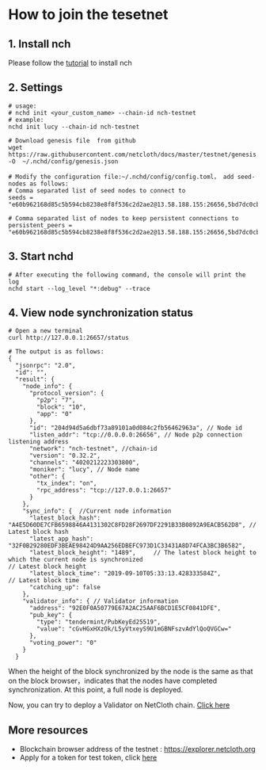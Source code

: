 # How to join the tesetnet
## 1. Install nch
 
Please follow the [tutorial](../software/how-to-install.md) to install nch

## 2. Settings

```shell
# usage: 
# nchd init <your_custom_name> --chain-id nch-testnet
# example:
nchd init lucy --chain-id nch-testnet

# Download genesis file  from github
wget https://raw.githubusercontent.com/netcloth/docs/master/testnet/genesis.json -O  ~/.nchd/config/genesis.json

# Modify the configuration file:~/.nchd/config/config.toml， add seed-nodes as follows:
# Comma separated list of seed nodes to connect to
seeds = "e60b962168d85c5b594cb8238e8f8f536c2d2ae2@13.58.188.155:26656,5bd7dc0cb3872e9e7371e7609342875d547e0195@13.124.101.63:26656,d172e23ea6bd1ecb77f058796689110c8387fe5a@18.191.12.61:26656"

# Comma separated list of nodes to keep persistent connections to
persistent_peers = "e60b962168d85c5b594cb8238e8f8f536c2d2ae2@13.58.188.155:26656,5bd7dc0cb3872e9e7371e7609342875d547e0195@13.124.101.63:26656,d172e23ea6bd1ecb77f058796689110c8387fe5a@18.191.12.61:26656"
```

## 3. Start nchd

```shell
# After executing the following command, the console will print the log
nchd start --log_level "*:debug" --trace
```

## 4. View node synchronization status

```shell
# Open a new terminal
curl http://127.0.0.1:26657/status

# The output is as follows:
{
  "jsonrpc": "2.0",
  "id": "",
  "result": {
    "node_info": {
      "protocol_version": {
        "p2p": "7",
        "block": "10",
        "app": "0"
      },
      "id": "204d94d5a6dbf73a89101a0d084c2fb56462963a", // Node id
      "listen_addr": "tcp://0.0.0.0:26656", // Node p2p connection listening address
      "network": "nch-testnet", //chain-id
      "version": "0.32.2",
      "channels": "4020212223303800",
      "moniker": "lucy", // Node name
      "other": {
        "tx_index": "on",
        "rpc_address": "tcp://127.0.0.1:26657"
      }
    },
    "sync_info": {  //Current node information
      "latest_block_hash": "A4E5D60DE7CFB6598846A4131302C8FD28F2697DF2291B33B0892A9EACB562D8", // Latest block hash
      "latest_app_hash": "32F0B29280EDF3BEAE98424D9AA256EDBEFC973D1C33431A8D74FCA3BC3B6582",
      "latest_block_height": "1489",     // The latest block height to which the current node is synchronized                                                      // Latest block height
      "latest_block_time": "2019-09-10T05:33:13.428333584Z",                                  // Latest block time
      "catching_up": false
    },
    "validator_info": { // Validator information
      "address": "92E0F0A50779E67A2AC25AAF6BCD1E5CF0841DFE",
      "pub_key": {
        "type": "tendermint/PubKeyEd25519",
        "value": "cGvHGxHXzOk/L5yVtxeyS9U1mGBNFszvAdYlQoQVGCw="
      },
      "voting_power": "0"
    }
  }
```

When the height of the block synchronized by the node is the same as that on the block browser，indicates that the nodes have completed synchronization. At this point, a full node is deployed.

Now, you can try to deploy a Validator on NetCloth chain. [Click here](./how-to-become-validator.md)

## More resources

* Blockchain browser address of the testnet : <https://explorer.netcloth.org>
* Apply for a token for test token, click [here](./testcoin.md)
